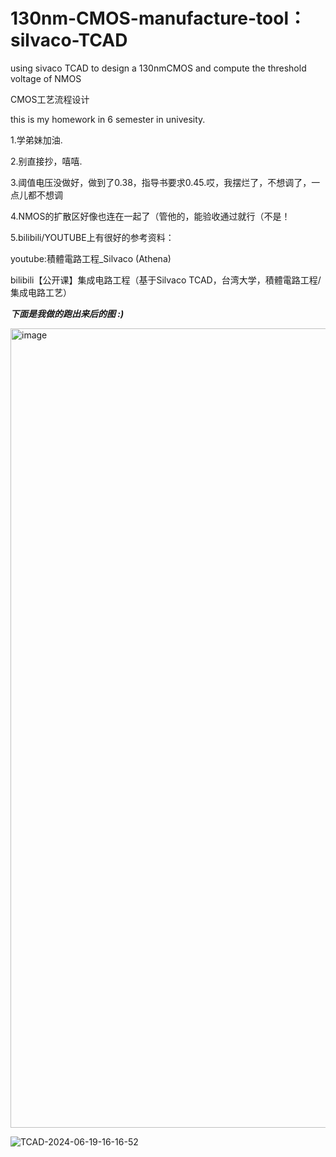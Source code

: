 # 130nm-CMOS-manufacture-tool：silvaco-TCAD
using sivaco TCAD to design a 130nmCMOS and compute the threshold voltage of NMOS

CMOS工艺流程设计

this is my homework in 6 semester in univesity.

1.学弟妹加油.

2.别直接抄，嘻嘻.

3.阈值电压没做好，做到了0.38，指导书要求0.45.哎，我摆烂了，不想调了，一点儿都不想调

4.NMOS的扩散区好像也连在一起了（管他的，能验收通过就行（不是！

5.bilibili/YOUTUBE上有很好的参考资料：

  youtube:積體電路工程_Silvaco (Athena)

  bilibili【公开课】集成电路工程（基于Silvaco TCAD，台湾大学，積體電路工程/集成电路工艺）

  *****下面是我做的跑出来后的图  :)*****

<img width="1279" alt="image" src="https://github.com/TobiasWu2003/130nm-CMOS-manufacture-tool-silvaco-TCAD/assets/135199627/2bde812d-0df8-4b95-aa0a-61736923ff74">

![TCAD-2024-06-19-16-16-52](https://github.com/TobiasWu2003/130nm-CMOS-manufacture-tool-silvaco-TCAD/assets/135199627/95f241a5-1efd-4455-b27e-3b29714e6fb0)

